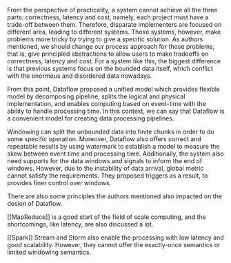 
From the perspective of practicality, a system cannot achieve all the three parts: correctness, latency and cost, namely, each project must have a trade-off between them. Therefore, disparate implementers are focused on different area, leading to different systems. Those systems, however, make problems more tricky by trying to give a specific solution. As authors mentioned, we should change our process approach for those problems, that is, give principled abstractions to allow users to make tradeoffs on correctness, latency and cost. For a system like this, the biggest difference is that previous systems focus on the bounded data itself, which conflict with the enormous and disordered data nowadays. 

From this point, Dataflow proposed a unified model which provides flexible model by decomposing pipeline, splits the logical and physical implementation, and enables computing based on event-time with the ability to handle processing time. In this context, we can say that Dataflow is a convenient model for creating data processing pipelines.

Windowing can split the unbounded data into finite chunks in order to do some specific operation. Moreover, Dataflow also offers correct and repeatable results by using watermark to establish a model to measure the skew between event time and processing time. Additionally, the system also need supports for the data windows and signals to inform the end of windows. However, due to the instability of data arrival, global metric cannot satisfy the requirements. They proposed triggers as a result, to provides finer control over windows.

There are also some principles the authors mentioned also impacted on the desion of Dataflow. 

[[MapReduce]] is a good start of the field of scale computing, and the shortcomings, like latency, are also discussed a lot.

[[Spark]] Stream and Storm also enable the processing with low latency and good scalability. However, they cannot offer the exactly-once semantics or limited windowing semantics. 